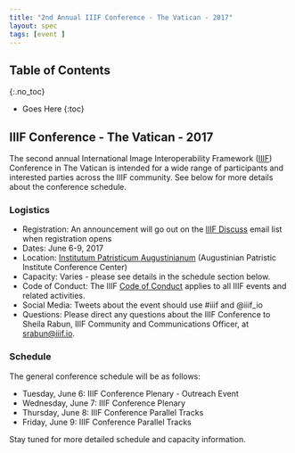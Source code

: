 ```yaml
---
title: "2nd Annual IIIF Conference - The Vatican - 2017"
layout: spec
tags: [event ]
---
```


## Table of Contents
{:.no_toc}

* Goes Here
{:toc}

## IIIF Conference - The Vatican - 2017

The second annual International Image Interoperability Framework ([IIIF][home-page]) Conference in The Vatican is intended for a wide range of participants and interested parties across the IIIF community. See below for more details about the conference schedule.

### Logistics

* Registration: An announcement will go out on the [IIIF Discuss][iiif-discuss] email list when registration opens
* Dates: June 6-9, 2017
* Location: [Institutum Patristicum Augustinianum][institute] (Augustinian Patristic Institute Conference Center)
* Capacity: Varies - please see details in the schedule section below.
* Code of Conduct: The IIIF [Code of Conduct][conduct] applies to all IIIF events and related activities.
* Social Media: Tweets about the event should use #iiif and @iiif_io
* Questions: Please direct any questions about the IIIF Conference to Sheila Rabun, IIIF Community and Communications Officer, at srabun@iiif.io.

### Schedule

The general conference schedule will be as follows:

* Tuesday, June 6: IIIF Conference Plenary - Outreach Event
* Wednesday, June 7: IIIF Conference Plenary
* Thursday, June 8: IIIF Conference Parallel Tracks
* Friday, June 9: IIIF Conference Parallel Tracks

Stay tuned for more detailed schedule and capacity information.


[home-page]: http://iiif.io/
[conduct]: /event/conduct/
[institute]: http://www.patristicum.org/en/conference-center
[iiif-discuss]: https://groups.google.com/forum/#!forum/iiif-discuss
